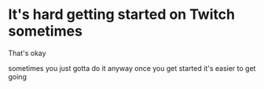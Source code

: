 # It's hard getting started on Twitch sometimes

That's okay

sometimes you just gotta do it anyway
once you get started it's easier to get going
